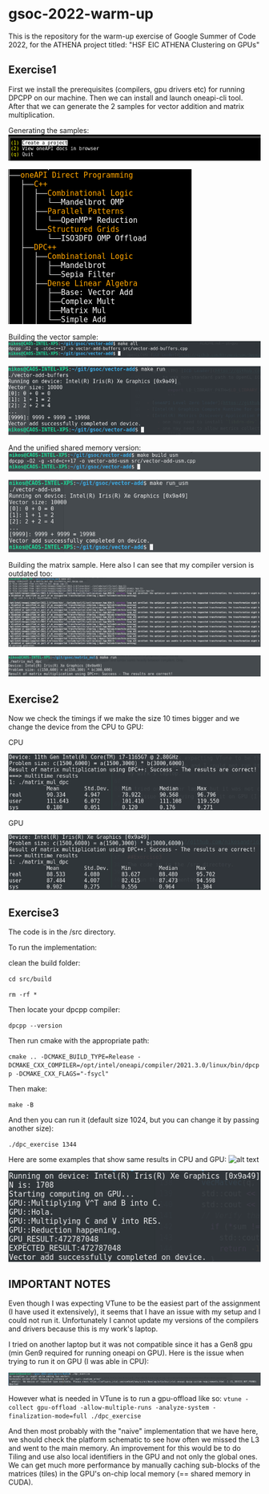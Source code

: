 # gsoc-2022-warm-up

This is the repository for the warm-up exercise of Google Summer of Code 2022, for the ATHENA project titled: "HSF EIC ATHENA Clustering on GPUs"
## Exercise1

First we install the prerequisites (compilers, gpu drivers etc) for running DPCPP on our machine.
Then we can install and launch oneapi-cli tool. After that we can generate the 2 samples for vector addition and matrix multiplication.

Generating the samples:
![alt text](https://github.com/nikosandriotis/gsoc-2022-warm-up/blob/main/snapshots/oneapicli1st.png "")

![alt text](https://github.com/nikosandriotis/gsoc-2022-warm-up/blob/main/snapshots/oneapicli2ndscreenshot.png "")

Building the vector sample:
![alt text](https://github.com/nikosandriotis/gsoc-2022-warm-up/blob/main/snapshots/buildingvectoradd1.png "")

![alt text](https://github.com/nikosandriotis/gsoc-2022-warm-up/blob/main/snapshots/buildingvector2.png "")

And the unified shared memory version:
![alt text](https://github.com/nikosandriotis/gsoc-2022-warm-up/blob/main/snapshots/buildingvector3.png "")

![alt text](https://github.com/nikosandriotis/gsoc-2022-warm-up/blob/main/snapshots/buildingvector4.png "")


Building the matrix sample. Here also I can see that my compiler version is outdated too:
![alt text](https://github.com/nikosandriotis/gsoc-2022-warm-up/blob/main/snapshots/buildingmatrixmult1.png "")

![alt text](https://github.com/nikosandriotis/gsoc-2022-warm-up/blob/main/snapshots/buildingmatrixmult2.png "")

## Exercise2

Now we check the timings if we make the size 10 times bigger and we change the device from the CPU to GPU:

CPU

![alt text](https://github.com/nikosandriotis/gsoc-2022-warm-up/blob/main/snapshots/runoncpu10times.png "")

GPU

![alt text](https://github.com/nikosandriotis/gsoc-2022-warm-up/blob/main/snapshots/gpumatrixmulttiming.png "")

## Exercise3
The code is in the /src directory.

To run the implementation:

clean the build folder:

`cd src/build`

`rm -rf *`

Then locate your dpcpp compiler:

`dpcpp --version`

Then run cmake with the appropriate path:

`cmake .. -DCMAKE_BUILD_TYPE=Release -DCMAKE_CXX_COMPILER=/opt/intel/oneapi/compiler/2021.3.0/linux/bin/dpcpp -DCMAKE_CXX_FLAGS="-fsycl"`

Then make:

`make -B`

And then you can run it (default size 1024, but you can change it by passing another size):

`./dpc_exercise 1344`

Here are some examples that show same results in CPU and GPU:
![alt text](https://github.com/nikosandriotis/gsoc-2022-warm-up/blob/main/snapshots/size1024.png"")

![alt text](https://github.com/nikosandriotis/gsoc-2022-warm-up/blob/main/snapshots/size1708.png "")

## IMPORTANT NOTES

Even though I was expecting VTune to be the easiest part of the assignment (I have used it extensively), it seems that I have an issue with my setup and I could not run it. Unfortunately I cannot update my versions of the compilers and drivers because this is my work's laptop.

I tried on another laptop but it was not compatible since it has a Gen8 gpu (min Gen9 required for running oneapi on GPU). Here is the issue when trying to run it on GPU (I was able in CPU):

![alt text](https://github.com/nikosandriotis/gsoc-2022-warm-up/blob/main/snapshots/erroronothermachine.jpg "")

However what is needed in VTune is to run a gpu-offload like so:
`vtune -collect gpu-offload -allow-multiple-runs -analyze-system -finalization-mode=full ./dpc_exercise`

And then most probably with the "naive" implementation that we have here, we should check the platform schematic to see how often we missed the L3 and went to the main memory. An improvement for this would be to do Tiling and use also local identifiers in the GPU and not only the global ones. We can get much more performance by manually caching sub-blocks of the matrices (tiles) in the GPU's on-chip local memory (== shared memory in CUDA).
